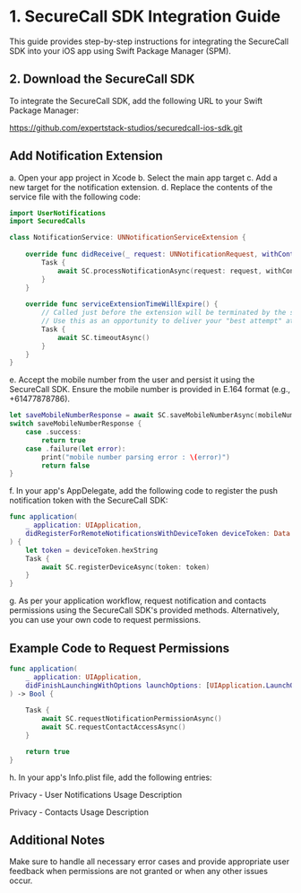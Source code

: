 # 1. SecureCall SDK Integration Guide

This guide provides step-by-step instructions for integrating the SecureCall SDK into your iOS app using Swift Package Manager (SPM).

## 2. Download the SecureCall SDK

To integrate the SecureCall SDK, add the following URL to your Swift Package Manager:

https://github.com/expertstack-studios/securedcall-ios-sdk.git


## Add Notification Extension

 a. Open your app project in Xcode
 b. Select the main app target
 c. Add a new target for the notification extension. 
 d. Replace the contents of the service file with the following code:

```swift
import UserNotifications
import SecuredCalls

class NotificationService: UNNotificationServiceExtension {
    
    override func didReceive(_ request: UNNotificationRequest, withContentHandler contentHandler: @escaping (UNNotificationContent) -> Void) {
        Task {
            await SC.processNotificationAsync(request: request, withContentHandler: contentHandler)
        }
    }
    
    override func serviceExtensionTimeWillExpire() {
        // Called just before the extension will be terminated by the system.
        // Use this as an opportunity to deliver your "best attempt" at modified content, otherwise the original push payload will be used.
        Task {
            await SC.timeoutAsync()
        }
    }
}
```



e. Accept the mobile number from the user and persist it using the SecureCall SDK. Ensure the mobile number is provided in E.164 format (e.g., +61477878786).

```swift
let saveMobileNumberResponse = await SC.saveMobileNumberAsync(mobileNumber: mobileNumberToSave)
switch saveMobileNumberResponse {
    case .success:
        return true
    case .failure(let error):
        print("mobile number parsing error : \(error)")
        return false
}
```


f. In your app's AppDelegate, add the following code to register the push notification token with the SecureCall SDK:


```swift
func application(
    _ application: UIApplication,
    didRegisterForRemoteNotificationsWithDeviceToken deviceToken: Data
) {
    let token = deviceToken.hexString
    Task {
        await SC.registerDeviceAsync(token: token)
    }
}
```


g. As per your application workflow, request notification and contacts permissions using the SecureCall SDK's provided methods. Alternatively, you can use your own code to request permissions.

## Example Code to Request Permissions

```swift
func application(
    _ application: UIApplication,
    didFinishLaunchingWithOptions launchOptions: [UIApplication.LaunchOptionsKey: Any]? = nil
) -> Bool {
    
    Task {
        await SC.requestNotificationPermissionAsync()
        await SC.requestContactAccessAsync()
    }

    return true
}

```

h. In your app's Info.plist file, add the following entries:

Privacy - User Notifications Usage Description

Privacy - Contacts Usage Description

## Additional Notes
Make sure to handle all necessary error cases and provide appropriate user feedback when permissions are not granted or when any other issues occur.
